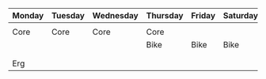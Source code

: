 | Monday | Tuesday | Wednesday | Thursday | Friday | Saturday | Sunday |  
| ---- | ---- | ---- | ---- | ---- | ---- | ---- |  
|  |  |  |  |  |  |  |
| Core | Core | Core | Core |  |  |  |
|  |  |  |  Bike | Bike | Bike | Bike |
|  |  |  |  |  |  |  |
|  |  |  |  |  |  |  |
| Erg |  |  |  |  |  |  |